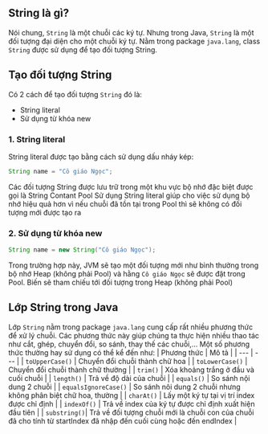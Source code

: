 ## String là gì?
Nói chung, `String` là một chuỗi các ký tự. Nhưng trong Java, `String` là một đối tượng đại diện cho một chuỗi ký tự.
Nằm trong package `java.lang`, class `String` được sử dụng để tạo đối tượng String.

## Tạo đối tượng String
Có 2 cách để tạo đối tượng `String` đó là:
- String literal
- Sử dụng từ khóa new

### 1. String literal

String literal được tạo bằng cách sử dụng dấu nháy kép:
```java
String name = "Cô giáo Ngọc";
```

Các đối tượng String được lưu trữ trong một khu vực bộ nhớ đặc biệt được gọi là String Contant Pool
Sử dụng String literal giúp cho việc sử dụng bộ nhớ hiệu quả hơn vì nếu chuỗi đã tồn tại trong Pool thì sẽ không có đối tượng mới được tạo ra

### 2. Sử dụng từ khóa new

```java
String name = new String("Cô giáo Ngọc");
```

Trong trường hợp này, JVM sẽ tạo một đối tượng mới như bình thường trong bộ nhớ Heap (không phải Pool) và hằng `Cô giáo Ngọc` sẽ được đặt trong Pool. Biến sẽ tham chiếu tới đối tượng trong Heap (không phải Pool)

## Lớp String trong Java
Lớp `String` nằm trong package `java.lang` cung cấp rất nhiều phương thức để xử lý chuỗi. Các phương thức này giúp chúng ta thực hiện nhiều thao tác như cắt, ghép, chuyển đổi, so sánh, thay thế các chuỗi,...
Một số phương thức thường hay sử dụng có thể kể đến như:
| Phương thức | Mô tả |
| --- | --- |
| `toUpperCase()` | Chuyển đổi chuỗi thành chữ hoa |
| `toLowerCase()` | Chuyển đổi chuỗi thành chữ thường |
| `trim()` | Xóa khoảng trắng ở đầu và cuối chuỗi |
| `length()` | Trả về độ dài của chuỗi |
| `equals()` | So sánh nội dung 2 chuỗi |
| `equalsIgnoreCase()` | So sánh nôi dung 2 chuỗi nhưng không phân biệt chữ hoa, thường |
| `charAt()` | Lấy một ký tự tại vị trí index được chỉ định |
| `indexOf()` | Trả về index của ký tự được chỉ định xuất hiện đầu tiên |
| `substring()`| Trả về đối tượng chuỗi mới là chuỗi con của chuỗi đã cho tính từ startIndex đã nhập đến cuối cùng hoặc đến endIndex |
